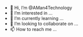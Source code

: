 - 👋 Hi, I’m @AMan4Technology
- 👀 I’m interested in ...
- 🌱 I’m currently learning ...
- 💞️ I’m looking to collaborate on ...
- 📫 How to reach me ...

<!---
AMan4Technology/AMan4Technology is a ✨ special ✨ repository because its `README.md` (this file) appears on your GitHub profile.
You can click the Preview link to take a look at your changes.
--->

